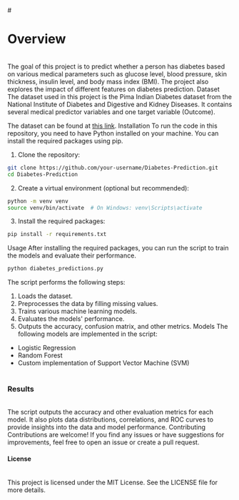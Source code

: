#<h1>Overview</h1> <br>
The goal of this project is to predict whether a person has diabetes based on various medical parameters such as glucose level, blood pressure, skin thickness, insulin level, and body mass index (BMI). The project also explores the impact of different features on diabetes prediction.
Dataset
The dataset used in this project is the Pima Indian Diabetes dataset from the National Institute of Diabetes and Digestive and Kidney Diseases. It contains several medical predictor variables and one target variable (Outcome).

The dataset can be found at [this link](https://raw.githubusercontent.com/raghav-dubey-avid/Diabetes-Prediction/main/diabetes.csv).
Installation
To run the code in this repository, you need to have Python installed on your machine. You can install the required packages using pip.

1. Clone the repository:
```sh
git clone https://github.com/your-username/Diabetes-Prediction.git
cd Diabetes-Prediction
```

2. Create a virtual environment (optional but recommended):
```sh
python -m venv venv
source venv/bin/activate  # On Windows: venv\Scripts\activate
```

3. Install the required packages:
```sh
pip install -r requirements.txt
```
Usage
After installing the required packages, you can run the script to train the models and evaluate their performance.

```sh
python diabetes_predictions.py
```

The script performs the following steps:
1. Loads the dataset.
2. Preprocesses the data by filling missing values.
3. Trains various machine learning models.
4. Evaluates the models' performance.
5. Outputs the accuracy, confusion matrix, and other metrics.
Models
The following models are implemented in the script:
- Logistic Regression
- Random Forest
- Custom implementation of Support Vector Machine (SVM) <br><br>
<h3>Results</h3> <br>
The script outputs the accuracy and other evaluation metrics for each model. It also plots data distributions, correlations, and ROC curves to provide insights into the data and model performance.
Contributing
Contributions are welcome! If you find any issues or have suggestions for improvements, feel free to open an issue or create a pull request. <br>
<h4>License</h4> <br>
This project is licensed under the MIT License. See the LICENSE file for more details.
